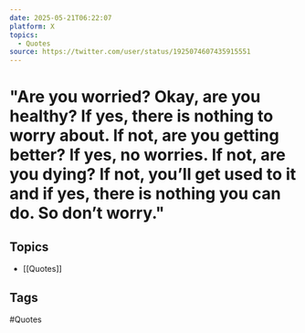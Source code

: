 ```yaml
---
date: 2025-05-21T06:22:07
platform: X
topics:
  - Quotes
source: https://twitter.com/user/status/1925074607435915551
---
```

# "Are you worried? Okay, are you healthy? If yes, there is nothing to worry about. If not, are you getting better? If yes, no worries. If not, are you dying? If not, you’ll get used to it and if yes, there is nothing you can do. So don’t worry."

## Topics
- [[Quotes]]

## Tags
#Quotes